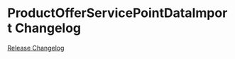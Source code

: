 # ProductOfferServicePointDataImport Changelog

[Release Changelog](https://github.com/spryker/product-offer-service-point-data-import/releases)
